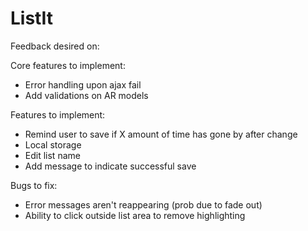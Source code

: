 ListIt
======

Feedback desired on:


Core features to implement:
* Error handling upon ajax fail
* Add validations on AR models

Features to implement:
* Remind user to save if X amount of time has gone by after change
* Local storage
* Edit list name
* Add message to indicate successful save

Bugs to fix:
* Error messages aren't reappearing (prob due to fade out)
* Ability to click outside list area to remove highlighting

